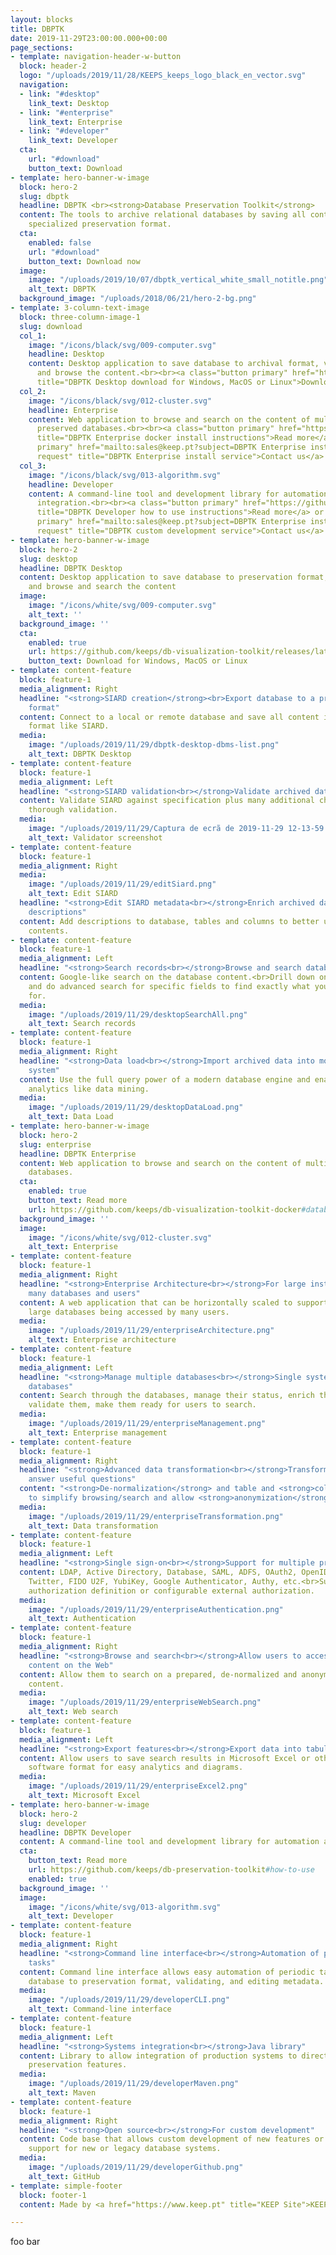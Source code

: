```yaml
---
layout: blocks
title: DBPTK
date: 2019-11-29T23:00:00.000+00:00
page_sections:
- template: navigation-header-w-button
  block: header-2
  logo: "/uploads/2019/11/28/KEEPS_keeps_logo_black_en_vector.svg"
  navigation:
  - link: "#desktop"
    link_text: Desktop
  - link: "#enterprise"
    link_text: Enterprise
  - link: "#developer"
    link_text: Developer
  cta:
    url: "#download"
    button_text: Download
- template: hero-banner-w-image
  block: hero-2
  slug: dbptk
  headline: DBPTK <br><strong>Database Preservation Toolkit</strong>
  content: The tools to archive relational databases by saving all content into a
    specialized preservation format.
  cta:
    enabled: false
    url: "#download"
    button_text: Download now
  image:
    image: "/uploads/2019/10/07/dbptk_vertical_white_small_notitle.png"
    alt_text: DBPTK
  background_image: "/uploads/2018/06/21/hero-2-bg.png"
- template: 3-column-text-image
  block: three-column-image-1
  slug: download
  col_1:
    image: "/icons/black/svg/009-computer.svg"
    headline: Desktop
    content: Desktop application to save database to archival format, validate it
      and browse the content.<br><br><a class="button primary" href="https://github.com/keeps/db-visualization-toolkit/releases/latest"
      title="DBPTK Desktop download for Windows, MacOS or Linux">Download</a>
  col_2:
    image: "/icons/black/svg/012-cluster.svg"
    headline: Enterprise
    content: Web application to browse and search on the content of multiple large
      preserved databases.<br><br><a class="button primary" href="https://github.com/keeps/db-visualization-toolkit-docker#database-preservation-toolkit-enterprise-deploy-as-docker"
      title="DBPTK Enterprise docker install instructions">Read more</a> or <a class="button
      primary" href="mailto:sales@keep.pt?subject=DBPTK Enterprise installation service
      request" title="DBPTK Enterprise install service">Contact us</a>
  col_3:
    image: "/icons/black/svg/013-algorithm.svg"
    headline: Developer
    content: A command-line tool and development library for automation and system
      integration.<br><br><a class="button primary" href="https://github.com/keeps/db-preservation-toolkit#how-to-use"
      title="DBPTK Developer how to use instructions">Read more</a> or <a class="button
      primary" href="mailto:sales@keep.pt?subject=DBPTK Enterprise installation service
      request" title="DBPTK custom development service">Contact us</a>
- template: hero-banner-w-image
  block: hero-2
  slug: desktop
  headline: DBPTK Desktop
  content: Desktop application to save database to preservation format, validate it,
    and browse and search the content
  image:
    image: "/icons/white/svg/009-computer.svg"
    alt_text: ''
  background_image: ''
  cta:
    enabled: true
    url: https://github.com/keeps/db-visualization-toolkit/releases/latest
    button_text: Download for Windows, MacOS or Linux
- template: content-feature
  block: feature-1
  media_alignment: Right
  headline: "<strong>SIARD creation</strong><br>Export database to a preservation
    format"
  content: Connect to a local or remote database and save all content into a preservation
    format like SIARD.
  media:
    image: "/uploads/2019/11/29/dbptk-desktop-dbms-list.png"
    alt_text: DBPTK Desktop
- template: content-feature
  block: feature-1
  media_alignment: Left
  headline: "<strong>SIARD validation<br></strong>Validate archived database"
  content: Validate SIARD against specification plus many additional checks for a
    thorough validation.
  media:
    image: "/uploads/2019/11/29/Captura de ecrã de 2019-11-29 12-13-59.png"
    alt_text: Validator screenshot
- template: content-feature
  block: feature-1
  media_alignment: Right
  media:
    image: "/uploads/2019/11/29/editSiard.png"
    alt_text: Edit SIARD
  headline: "<strong>Edit SIARD metadata<br></strong>Enrich archived database with
    descriptions"
  content: Add descriptions to database, tables and columns to better understand its
    contents.
- template: content-feature
  block: feature-1
  media_alignment: Left
  headline: "<strong>Search records<br></strong>Browse and search database content"
  content: Google-like search on the database content.<br>Drill down on specific tables
    and do advanced search for specific fields to find exactly what you are looking
    for.
  media:
    image: "/uploads/2019/11/29/desktopSearchAll.png"
    alt_text: Search records
- template: content-feature
  block: feature-1
  media_alignment: Right
  headline: "<strong>Data load<br></strong>Import archived data into modern database
    system"
  content: Use the full query power of a modern database engine and enable advanced
    analytics like data mining.
  media:
    image: "/uploads/2019/11/29/desktopDataLoad.png"
    alt_text: Data Load
- template: hero-banner-w-image
  block: hero-2
  slug: enterprise
  headline: DBPTK Enterprise
  content: Web application to browse and search on the content of multiple large preserved
    databases.
  cta:
    enabled: true
    button_text: Read more
    url: https://github.com/keeps/db-visualization-toolkit-docker#database-preservation-toolkit-enterprise-deploy-as-docker
  background_image: ''
  image:
    image: "/icons/white/svg/012-cluster.svg"
    alt_text: Enterprise
- template: content-feature
  block: feature-1
  media_alignment: Right
  headline: "<strong>Enterprise Architecture<br></strong>For large institutions with
    many databases and users"
  content: A web application that can be horizontally scaled to support many very
    large databases being accessed by many users.
  media:
    image: "/uploads/2019/11/29/enterpriseArchitecture.png"
    alt_text: Enterprise architecture
- template: content-feature
  block: feature-1
  media_alignment: Left
  headline: "<strong>Manage multiple databases<br></strong>Single system, multiple
    databases"
  content: Search through the databases, manage their status, enrich their metadata,
    validate them, make them ready for users to search.
  media:
    image: "/uploads/2019/11/29/enterpriseManagement.png"
    alt_text: Enterprise management
- template: content-feature
  block: feature-1
  media_alignment: Right
  headline: "<strong>Advanced data transformation<br></strong>Transform content to
    answer useful questions"
  content: "<strong>De-normalization</strong> and table and <strong>column hiding</strong>,
    to simplify browsing/search and allow <strong>anonymization</strong> of content."
  media:
    image: "/uploads/2019/11/29/enterpriseTransformation.png"
    alt_text: Data transformation
- template: content-feature
  block: feature-1
  media_alignment: Left
  headline: "<strong>Single sign-on<br></strong>Support for multiple protocols"
  content: LDAP, Active Directory, Database, SAML, ADFS, OAuth2, OpenID, Google, Facebook,
    Twitter, FIDO U2F, YubiKey, Google Authenticator, Authy, etc.<br>Supports internal
    authorization definition or configurable external authorization.
  media:
    image: "/uploads/2019/11/29/enterpriseAuthentication.png"
    alt_text: Authentication
- template: content-feature
  block: feature-1
  media_alignment: Right
  headline: "<strong>Browse and search<br></strong>Allow users to access database
    content on the Web"
  content: Allow them to search on a prepared, de-normalized and anonymized database
    content.
  media:
    image: "/uploads/2019/11/29/enterpriseWebSearch.png"
    alt_text: Web search
- template: content-feature
  block: feature-1
  media_alignment: Left
  headline: "<strong>Export features<br></strong>Export data into tabular data"
  content: Allow users to save search results in Microsoft Excel or other spreadsheet
    software format for easy analytics and diagrams.
  media:
    image: "/uploads/2019/11/29/enterpriseExcel2.png"
    alt_text: Microsoft Excel
- template: hero-banner-w-image
  block: hero-2
  slug: developer
  headline: DBPTK Developer
  content: A command-line tool and development library for automation and system integration.
  cta:
    button_text: Read more
    url: https://github.com/keeps/db-preservation-toolkit#how-to-use
    enabled: true
  background_image: ''
  image:
    image: "/icons/white/svg/013-algorithm.svg"
    alt_text: Developer
- template: content-feature
  block: feature-1
  media_alignment: Right
  headline: "<strong>Command line interface<br></strong>Automation of periodic preservation
    tasks"
  content: Command line interface allows easy automation of periodic tasks like saving
    database to preservation format, validating, and editing metadata.
  media:
    image: "/uploads/2019/11/29/developerCLI.png"
    alt_text: Command-line interface
- template: content-feature
  block: feature-1
  media_alignment: Left
  headline: "<strong>Systems integration<br></strong>Java library"
  content: Library to allow integration of production systems to directly use database
    preservation features.
  media:
    image: "/uploads/2019/11/29/developerMaven.png"
    alt_text: Maven
- template: content-feature
  block: feature-1
  media_alignment: Right
  headline: "<strong>Open source<br></strong>For custom development"
  content: Code base that allows custom development of new features or specialized
    support for new or legacy database systems.
  media:
    image: "/uploads/2019/11/29/developerGithub.png"
    alt_text: GitHub
- template: simple-footer
  block: footer-1
  content: Made by <a href="https://www.keep.pt" title="KEEP Site">KEEP</a> with ❤︎

---
```

foo bar